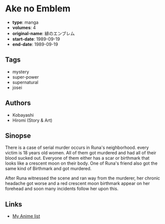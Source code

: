# Ake no Emblem

-   **type**: manga
-   **volumes**: 4
-   **original-name**: 緋のエンブレム
-   **start-date**: 1989-09-19
-   **end-date**: 1989-09-19

## Tags

-   mystery
-   super-power
-   supernatural
-   josei

## Authors

-   Kobayashi
-   Hiromi (Story & Art)

## Sinopse

There is a case of serial murder occurs in Runa's neighborhood. every victim is 18 years old women. All of them got murdered and had all of their blood sucked out. Everyone of them either has a scar or birthmark that looks like a crescent moon on their body. One of Runa's friend also got the same kind of Birthmark and got murdered.

After Runa witnessed the scene and ran way from the murderer, her chronic headache got worse and a red crescent moon birthmark appear on her forehead and soon many incidents follow her upon this.

## Links

-   [My Anime list](https://myanimelist.net/manga/18390/Ake_no_Emblem)
